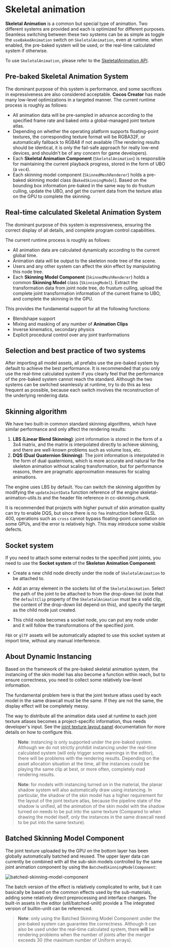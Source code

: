 # Skeletal animation

__Skeletal Animation__ is a common but special type of animation. Two different systems are provided and each is optimized for different purposes. Seamless switching between these two systems can be as simple as toggle the `useBakedAnimation` switch on `SkeletalAnimation`, even at runtime. when enabled, the pre-baked system will be used, or the real-time calculated system if otherwise.

To use `SkeletalAnimation`, please refer to the [SkeletalAnimation API](__APIDOC__/en/classes/animation.skeletalanimation.html).

## Pre-baked Skeletal Animation System

The dominant purpose of this system is performance, and some sacrifices in expressiveness are also considered acceptable. __Cocos Creator__ has made many low-level optimizations in a targeted manner. The current runtime process is roughly as follows:

  - All animation data will be pre-sampled in advance according to the specified frame rate and baked onto a global-managed joint texture atlas.
  - Depending on whether the operating platform supports floating-point textures, the corresponding texture format will be RGBA32F, or automatically fallback to RGBA8 if not available (The rendering results should be identical, it is only the fail-safe approach for really low-end devices, and shouldn't be of any concern for game developers).
  - Each __Skeletal Animation Component__ (`SkeletalAnimation`) is responsible for maintaining the current playback progress, stored in the form of UBO (a `vec4`).
  - Each skinning model component (`SkinnedMeshRenderer`) holds a pre-baked skinning model class (`BakedSkinningModel`). Based on the bounding box information pre-baked in the same way to do frustum culling, update the UBO, and get the current data from the texture atlas on the GPU to complete the skinning.

## Real-time calculated Skeletal Animation System

The dominant purpose of this system is expressiveness, ensuring the correct display of all details, and complete program control capabilities.

The current runtime process is roughly as follows:

  - All animation data are calculated dynamically according to the current global time.
  - Animation data will be output to the skeleton node tree of the scene.
  - Users and any other system can affect the skin effect by manipulating this node tree.
  - Each __Skinning Model Component__ (`SkinnedMeshRenderer`) holds a common __Skinning Model__ class (`SkinningModel`). Extract the transformation data from joint node tree, do frustum culling, upload the complete joint transformation information of the current frame to UBO, and complete the skinning in the GPU.

This provides the fundamental support for all the following functions:

  - Blendshape support
  - Mixing and masking of any number of __Animation Clips__
  - Inverse kinematics, secondary physics
  - Explicit procedural control over any joint tranformations

## Selection and best practice of two systems

After importing all model assets, all prefabs use the pre-baked system by default to achieve the best performance. It is recommended that you only use the real-time calculated system if you clearly feel that the performance of the pre-baked system cannot reach the standard. Although the two systems can be switched seamlessly at runtime, try to do this as less frequent as possible, because each switch involves the reconstruction of the underlying rendering data.

## Skinning algorithm

We have two built-in common standard skinning algorithms, which have similar performance and only affect the rendering results:

  1. __LBS (Linear Blend Skinning)__: joint information is stored in the form of a 3x4 matrix, and the matrix is ​​interpolated directly to achieve skinning, and there are well-known problems such as volume loss, etc.
  2. __DQS (Dual Quaternion Skinning)__: The joint information is interpolated in the form of dual quaternions, which is more accurate and natural for the skeleton animation without scaling transformation, but for performance reasons, there are pragmatic approximation measures for scaling animations.

The engine uses LBS by default. You can switch the skinning algorithm by modifying the `updateJointData` function reference of the engine skeletal-animation-utils.ts and the header file reference in cc-skinning.chunk.

It is recommended that projects with higher pursuit of skin animation quality can try to enable DQS, but since there is no `fma` instruction before GLSL 400, operations such as `cross` cannot bypass floating-point cancellation on some GPUs, and the error is relatively high. This may introduce some visible defects.

## Socket system

If you need to attach some external nodes to the specified joint joints, you need to use the __Socket system__ of the __Skeleton Animation Component__:

- Create a new child node directly under the node of `SkeletalAnimation` to be attached to.

- Add an array element in the sockets list of the `SkeletalAnimation`. Select the path of the joint to be attached to from the drop-down list (note that the `defaultClip` property of the `SkeletalAnimation` must be a valid clip, the content of the drop-down list depend on this), and specify the target as the child node just created.

- This child node becomes a socket node, you can put any node under and it will follow the transformations of the specified joint.

`FBX` or `glTF` assets will be automatically adapted to use this socket system at import time, without any manual interference.

## About Dynamic Instancing

Based on the framework of the pre-baked skeletal animation system, the instancing of the skin model has also become a function within reach, but to ensure correctness, you need to collect some relatively low-level information.

The fundamental problem here is that the joint texture atlass used by each model in the same drawcall must be the same. If they are not the same, the display effect will be completely messy.

The way to distribute all the animation data used at runtime to each joint texture atlases becomes a project-specific information, thus needs developer's input. See the [joint texture layout panel](../../editor/project/joints-texture-layout.md) documentation for more details on how to configure this.

> **Note**: instancing is only supported under the pre-baked system. Although we do not strictly prohibit instancing under the real-time calculated system (will only trigger some warnings in the editor), there will be problems with the rendering results. Depending on the asset allocation situation at the time, all the instances could be playing the same clip at best, or more often, completely mad rendering results.

> **Note**: for models with instancing turned on in the material, the planar shadow system will also automatically draw using instancing. In particular, the shadow of the skin model has a higher requirement for the layout of the joint texture atlas, because the pipeline state of the shadow is unified, all the animation of the skin model with the shadow turned on needs to be put into the same texture (Compared to when drawing the model itself, only the instances in the same drawcall need to be put into the same texture).

## Batched Skinning Model Component

The joint texture uploaded by the GPU on the bottom layer has been globally automatically batched and reused. The upper layer data can currently be combined with all the sub-skin models controlled by the same joint animation component by using the `BatchedSkinningModelComponent`:

![batched-skinning-model-component](batched-skinning-model-component.png)

The batch version of the effect is relatively complicated to write, but it can basically be based on the common effects used by the sub-materials, adding some relatively direct preprocessing and interface changes. The built-in assets in the editor (util/batched-unlit) provide a The integrated version of builtin-unlit can be referenced.

> **Note**: only using the Batched Skinning Model Component under the pre-baked system can guarantee the correctness. Although it can also be used under the real-time calculated system, there **will** be rendering problems when the number of joints after the merger exceeds 30 (the maximum number of Uniform arrays).
